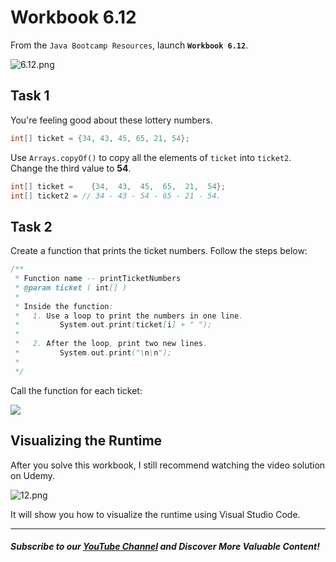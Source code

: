 # Workbook 6.12

From the `Java Bootcamp Resources`, launch **`Workbook 6.12`**.

![6.12.png](https://firebasestorage.googleapis.com/v0/b/learnthepart-75aed.appspot.com/o/images%2F76d5923d-0734-405f-90ab-fa1573116508?alt=media&token=ff496c9c-9c6a-4a9e-8666-c9dd3654e077)

## Task 1

You're feeling good about these lottery numbers.
```java
int[﻿] ticket = {﻿34﻿, 43﻿, 45﻿, 65﻿, 21﻿, 54﻿}﻿;
```

Use `Arrays.copyOf()` to copy all the elements of `ticket` into  `ticket2`. Change the third value to **54**.

```java
int[﻿] ticket =    {34﻿,  43﻿,  45﻿,  65﻿,  21﻿,  54﻿}﻿;
int[] ticket2 = // 34 - 43 - 54 - 65 - 21 - 54.
```

## Task 2

Create a function that prints the ticket numbers. Follow the steps below:

```java
/**
 * Function name -- printTicketNumbers
 * @param ticket ( int[] )
 *
 * Inside the function:
 *   1. Use a loop to print the numbers in one line.
 *         System.out.print(ticket[i] + " ");
 *
 *   2. After the loop, print two new lines.
 *         System.out.print("\n\n");
 *
 */
```

Call the function for each ticket:

![](https://firebasestorage.googleapis.com/v0/b/learnthepart-75aed.appspot.com/o/images%2Fdef06c6d-e0bf-4cd0-8f4f-8364cc87ca1a?alt=media&token=2634f22c-0765-4d6d-8d1d-33857840a24e)

## Visualizing the Runtime

After you solve this workbook, I still recommend watching the video solution on Udemy.

![12.png](https://firebasestorage.googleapis.com/v0/b/learnthepart-75aed.appspot.com/o/images%2F90a05322-88f2-4f8a-8577-057e1d6b3124?alt=media&token=44fbb9d8-4700-4f18-98d8-abba0a0d9b4c)

It will show you how to visualize the runtime using Visual Studio Code.

----------
##### Subscribe to our [YouTube Channel](https://www.youtube.com/@RayanSlim087?sub_confirmation=1) and Discover More Valuable Content!